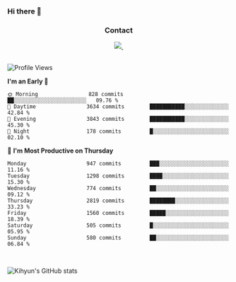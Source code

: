 ### Hi there 👋

<!--
**Key5771/Key5771** is a ✨ _special_ ✨ repository because its `README.md` (this file) appears on your GitHub profile.

Here are some ideas to get you started:

- 🔭 I’m currently working on ...
- 🌱 I’m currently learning ...
- 👯 I’m looking to collaborate on ...
- 🤔 I’m looking for help with ...
- 💬 Ask me about ...
- 📫 How to reach me: ...
- 😄 Pronouns: ...
- ⚡ Fun fact: ...
-->

<h3 align="center">Contact</h3>
<div align="center">
  <a href="mailto:ksj57715@gmail.com">
    <img
      src="https://img.shields.io/badge/ksj57715@gmail.com-D14836?style=for-the-badge&logo=gmail&logoColor=white"/>&nbsp
  </a>
</div>

<br>

<!--START_SECTION:waka-->
![Profile Views](http://img.shields.io/badge/Profile%20Views-140-blue)

**I'm an Early 🐤** 

```text
🌞 Morning                828 commits         ██░░░░░░░░░░░░░░░░░░░░░░░   09.76 % 
🌆 Daytime                3634 commits        ███████████░░░░░░░░░░░░░░   42.84 % 
🌃 Evening                3843 commits        ███████████░░░░░░░░░░░░░░   45.30 % 
🌙 Night                  178 commits         █░░░░░░░░░░░░░░░░░░░░░░░░   02.10 % 
```
📅 **I'm Most Productive on Thursday** 

```text
Monday                   947 commits         ███░░░░░░░░░░░░░░░░░░░░░░   11.16 % 
Tuesday                  1298 commits        ████░░░░░░░░░░░░░░░░░░░░░   15.30 % 
Wednesday                774 commits         ██░░░░░░░░░░░░░░░░░░░░░░░   09.12 % 
Thursday                 2819 commits        ████████░░░░░░░░░░░░░░░░░   33.23 % 
Friday                   1560 commits        █████░░░░░░░░░░░░░░░░░░░░   18.39 % 
Saturday                 505 commits         █░░░░░░░░░░░░░░░░░░░░░░░░   05.95 % 
Sunday                   580 commits         ██░░░░░░░░░░░░░░░░░░░░░░░   06.84 % 
```



<!--END_SECTION:waka-->

<br>


![Kihyun's GitHub stats](https://github-readme-stats.vercel.app/api?username=key5771&show_icons=true&theme=radical)